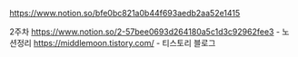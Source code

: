 https://www.notion.so/bfe0bc821a0b44f693aedb2aa52e1415

2주차
https://www.notion.so/2-57bee0693d264180a5c1d3c92962fee3 - 노션정리
https://middlemoon.tistory.com/ - 티스토리 블로그
